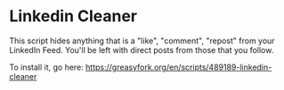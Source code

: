 # Linkedin Cleaner
This script hides anything that is a "like", "comment", "repost" from your LinkedIn Feed. You'll be left with direct posts from those that you follow.

To install it, go here:
https://greasyfork.org/en/scripts/489189-linkedin-cleaner

